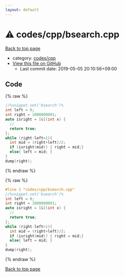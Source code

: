 ```yaml
---
layout: default
---
```


<!-- mathjax config similar to math.stackexchange -->
<script type="text/javascript" async
  src="https://cdnjs.cloudflare.com/ajax/libs/mathjax/2.7.5/MathJax.js?config=TeX-MML-AM_CHTML">
</script>
<script type="text/x-mathjax-config">
  MathJax.Hub.Config({
    TeX: { equationNumbers: { autoNumber: "AMS" }},
    tex2jax: {
      inlineMath: [ ['$','$'] ],
      processEscapes: true
    },
    "HTML-CSS": { matchFontHeight: false },
    displayAlign: "left",
    displayIndent: "2em"
  });
</script>

<script type="text/javascript" src="https://cdnjs.cloudflare.com/ajax/libs/jquery/3.4.1/jquery.min.js"></script>
<script src="https://cdn.jsdelivr.net/npm/jquery-balloon-js@1.1.2/jquery.balloon.min.js" integrity="sha256-ZEYs9VrgAeNuPvs15E39OsyOJaIkXEEt10fzxJ20+2I=" crossorigin="anonymous"></script>
<script type="text/javascript" src="../../../assets/js/copy-button.js"></script>
<link rel="stylesheet" href="../../../assets/css/copy-button.css" />


# :warning: codes/cpp/bsearch.cpp

<a href="../../../index.html">Back to top page</a>

* category: <a href="../../../index.html#7c19064045d3d46a80d9dc742b659ff9">codes/cpp</a>
* <a href="{{ site.github.repository_url }}/blob/master/codes/cpp/bsearch.cpp">View this file on GitHub</a>
    - Last commit date: 2019-05-05 20:10:56+09:00




## Code

<a id="unbundled"></a>
{% raw %}
```cpp
//%snippet.set('bsearch')%
int left = 0;
int right = 1000000001;
auto isright = [&](int x) {
  //
  return true;
};
while (right-left>1){
  int mid = (right+left)/2;
  if (isright(mid)) { right = mid;}
  else{ left = mid; }
}
dump(right);

```
{% endraw %}

<a id="bundled"></a>
{% raw %}
```cpp
#line 1 "codes/cpp/bsearch.cpp"
//%snippet.set('bsearch')%
int left = 0;
int right = 1000000001;
auto isright = [&](int x) {
  //
  return true;
};
while (right-left>1){
  int mid = (right+left)/2;
  if (isright(mid)) { right = mid;}
  else{ left = mid; }
}
dump(right);

```
{% endraw %}

<a href="../../../index.html">Back to top page</a>

